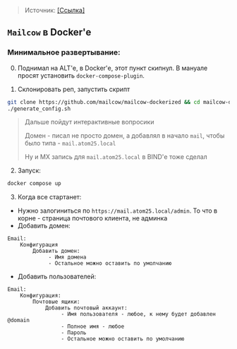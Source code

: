 > Источник: [[Ссылка]](https://unixhost.pro/blog/ru/2022/10/mailcow-nastraivaem-sobstvennyj-pochtovyj-server/)
## `Mailcow` в Docker'е

### Минимальное развертывание:

0. Поднимал на ALT'е, в Docker'е, этот пункт скипнул. В мануале просят установить `docker-compose-plugin`.

1. Склонировать реп, запустить скрипт
```bash
git clone https://github.com/mailcow/mailcow-dockerized && cd mailcow-dockerized
./generate_config.sh
```
> Дальше пойдут интерактивные вопросики
> 
> Домен - писал не просто домен, а добавлял в начало `mail`, чтобы было типа - `mail.atom25.local`
> 
> Ну и MX запись для `mail.atom25.local` в BIND'е тоже сделал

2. Запуск:
```bash
docker compose up
```

3. Когда все стартанет:

 - Нужно залогиниться по `https://mail.atom25.local/admin`. То что в корне - страница почтового клиента, не админка
 - Добавить домен:
```text
Email:
    Конфигурация
        Добавить домен:
             - Имя домена
             - Остальное можно оставить по умолчанию
```
 - Добавить пользователей:
```text
Email:
    Конфигурация:
        Почтовые ящики:
            Добавить почтовый аккаунт:
                 - Имя пользователя - любое, к нему будет добавлен @domain
                 - Полное имя - любое
                 - Пароль
                 - Остальное можно оставить по умолчанию

```